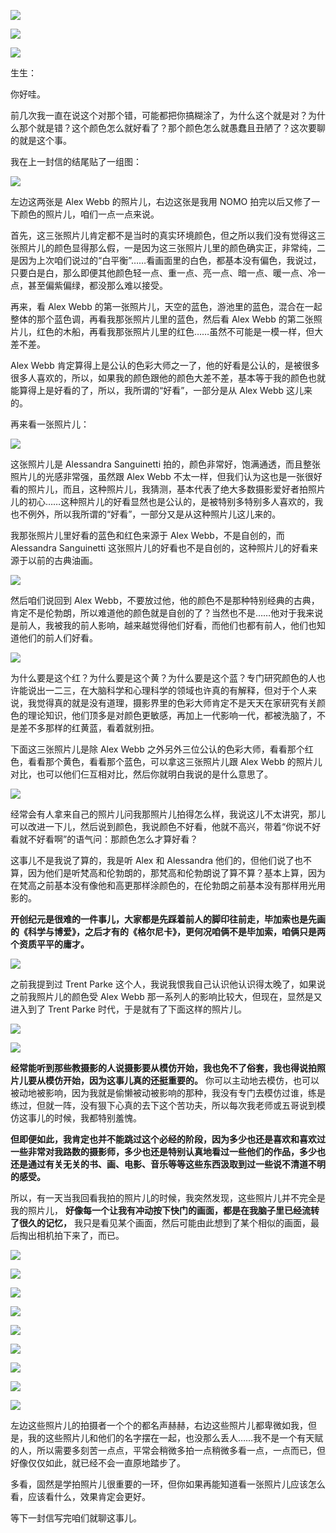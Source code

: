[![](https://static001.geekbang.org/resource/image/4e/aa/4e41647e2d924501c2411980b8d108aa.jpg?wh=750x360)](http://time.geekbang.org/column/article/493360)

[![](https://static001.geekbang.org/resource/image/ed/81/ed2b8868c1583e3d09a23b1b4766f081.jpg?wh=750x360)](http://time.geekbang.org/column/article/493390)

[![](https://static001.geekbang.org/resource/image/5a/c8/5a66afc601507674ce14aa001203cac8.jpg?wh=750x360)](http://time.geekbang.org/column/article/494050)

生生：

你好哇。

前几次我一直在说这个对那个错，可能都把你搞糊涂了，为什么这个就是对？为什么那个就是错？这个颜色怎么就好看了？那个颜色怎么就愚蠢且丑陋了？这次要聊的就是这个事。

我在上一封信的结尾贴了一组图：

![](https://static001.geekbang.org/resource/image/ab/08/ab756cf9f65142761778e22d517b1d08.jpg?wh=1920x1389)

左边这两张是 Alex Webb 的照片儿，右边这张是我用 NOMO 拍完以后又修了一下颜色的照片儿，咱们一点一点来说。

首先，这三张照片儿肯定都不是当时的真实环境颜色，但之所以我们没有觉得这三张照片儿的颜色显得那么假，一是因为这三张照片儿里的颜色确实正，非常纯，二是因为上次咱们说过的“白平衡”……看画面里的白色，都基本没有偏色，我说过，只要白是白，那么即便其他颜色轻一点、重一点、亮一点、暗一点、暖一点、冷一点，甚至偏紫偏绿，都没那么难以接受。

再来，看 Alex Webb 的第一张照片儿，天空的蓝色，游池里的蓝色，混合在一起整体的那个蓝色调，再看我那张照片儿里的蓝色，然后看 Alex Webb 的第二张照片儿，红色的木船，再看我那张照片儿里的红色……虽然不可能是一模一样，但大差不差。

Alex Webb 肯定算得上是公认的色彩大师之一了，他的好看是公认的，是被很多很多人喜欢的，所以，如果我的颜色跟他的颜色大差不差，基本等于我的颜色也就能算得上是好看的了，所以，我所谓的“好看”，一部分是从 Alex Webb 这儿来的。

再来看一张照片儿：

![](https://static001.geekbang.org/resource/image/3b/b0/3b81234e5eb0679ed95657f1540edcb0.jpeg?wh=698x704)

这张照片儿是 Alessandra Sanguinetti 拍的，颜色非常好，饱满通透，而且整张照片儿的光感非常强，虽然跟 Alex Webb 不太一样，但我们认为这也是一张很好看的照片儿，而且，这种照片儿，我猜测，基本代表了绝大多数摄影爱好者拍照片儿的初心……这种照片儿的好看显然也是公认的，是被特别多特别多人喜欢的，我也不例外，所以我所谓的“好看”，一部分又是从这种照片儿这儿来的。

我那张照片儿里好看的蓝色和红色来源于 Alex Webb，不是自创的，而 Alessandra Sanguinetti 这张照片儿的好看也不是自创的，这种照片儿的好看来源于以前的古典油画。

![](https://static001.geekbang.org/resource/image/6e/4f/6ef1f58c067a3e9a0915058bc28fed4f.jpg?wh=4252x2126)

然后咱们说回到 Alex Webb，不要放过他，他的颜色不是那种特别经典的古典，肯定不是伦勃朗，所以难道他的颜色就是自创的了？当然也不是……他对于我来说是前人，我被我的前人影响，越来越觉得他们好看，而他们也都有前人，他们也知道他们的前人们好看。

![](https://static001.geekbang.org/resource/image/b0/55/b0fe3a0be0990c38d446f29cc56e9b55.jpg?wh=5244x1780)

为什么要是这个红？为什么要是这个黄？为什么要是这个蓝？专门研究颜色的人也许能说出一二三，在大脑科学和心理科学的领域也许真的有解释，但对于个人来说，我觉得真的就是没有道理，摄影界里的色彩大师肯定不是天天在家研究有关颜色的理论知识，他们顶多是对颜色更敏感，再加上一代影响一代，都被洗脑了，不是差不多那样的红黄蓝，看着就别扭。

下面这三张照片儿是除 Alex Webb 之外另外三位公认的色彩大师，看看那个红色，看看那个黄色，看看那个蓝色，可以拿这三张照片儿跟 Alex Webb 的照片儿对比，也可以他们仨互相对比，然后你就明白我说的是什么意思了。

![](https://static001.geekbang.org/resource/image/82/6f/823d279a3cfb03d0a0585924be2e5f6f.jpg?wh=3386x785)

经常会有人拿来自己的照片儿问我那照片儿拍得怎么样，我说这儿不太讲究，那儿可以改进一下儿，然后说到颜色，我说颜色不好看，他就不高兴，带着“你说不好看就不好看啊”的语气问：那颜色怎么才算好看？

这事儿不是我说了算的，我是听 Alex 和 Alessandra 他们的，但他们说了也不算，因为他们是听梵高和伦勃朗的，那梵高和伦勃朗说了算不算？基本上算，因为在梵高之前基本没有像他和高更那样涂颜色的，在伦勃朗之前基本没有那样用光用影的。

**开创纪元是很难的一件事儿，大家都是先踩着前人的脚印往前走，毕加索也是先画的《科学与博爱》，之后才有的《格尔尼卡》，更何况咱俩不是毕加索，咱俩只是两个资质平平的庸才。**

![](https://static001.geekbang.org/resource/image/89/41/897a86fb38261755dbb211462cc56741.jpg?wh=2518x886)

之前我提到过 Trent Parke 这个人，我说我恨我自己认识他认识得太晚了，如果说之前我照片儿的颜色受 Alex Webb 那一系列人的影响比较大，但现在，显然是又进入到了 Trent Parke 时代，于是就有了下面这样的照片儿。

![](https://static001.geekbang.org/resource/image/2y/4e/2yye144603beed3c20e529afc015414e.jpg?wh=2692x921)

![](https://static001.geekbang.org/resource/image/cc/fd/cca192afdb769a46e62e1a03e1c352fd.jpg?wh=1571x1735)

**经常能听到那些教摄影的人说摄影要从模仿开始，我也免不了俗套，我也得说拍照片儿要从模仿开始，因为这事儿真的还挺重要的。** 你可以主动地去模仿，也可以被动地被影响，因为我就是偷懒被动被影响的那种，我没有专门去模仿过谁，练是练过，但就一阵，没有狠下心真的去下这个苦功夫，所以每次我老师或五哥说到模仿这事儿的时候，我都特别羞愧。

**但即便如此，我肯定也并不能跳过这个必经的阶段，因为多少也还是喜欢和喜欢过一些非常对我路数的摄影师，多少也还是特别认真地看过一些他们的作品，多少也还是通过有关无关的书、画、电影、音乐等等这些东西汲取到过一些说不清道不明的感受。**

所以，有一天当我回看我拍的照片儿的时候，我突然发现，这些照片儿并不完全是我的照片儿， **好像每一个让我有冲动按下快门的画面，都是在我脑子里已经流转了很久的记忆，** 我只是看见某个画面，然后可能由此想到了某个相似的画面，最后掏出相机拍下来了，而已。

![](https://static001.geekbang.org/resource/image/2e/b6/2e89a7ca21bdaab0f056c4b7f96f7eb6.jpg?wh=2692x921)

![](https://static001.geekbang.org/resource/image/8a/73/8ac8742c534a507120601f144d272a73.jpg?wh=2692x921)

![](https://static001.geekbang.org/resource/image/3e/c9/3e48e88f196d1b18c0016d62de0776c9.jpg?wh=2692x921)

![](https://static001.geekbang.org/resource/image/33/2a/33b50582a093962bf152dd97c098952a.jpg?wh=2692x921)

![](https://static001.geekbang.org/resource/image/6d/07/6d9cdd89e4c86d8cd43174fd3997e707.jpg?wh=2692x921)

![](https://static001.geekbang.org/resource/image/ce/f1/ce87bf05066d0d512e10375b3bcff3f1.jpg?wh=2692x921)

![](https://static001.geekbang.org/resource/image/e6/61/e636bb39d2499944589105626e036161.jpg?wh=1545x1075)

![](https://static001.geekbang.org/resource/image/38/2a/38e5f3ae43b41c4f178c49e570252a2a.jpg?wh=3623x2672)

![](https://static001.geekbang.org/resource/image/7d/8b/7d2e537a12600fa5ab93b2a450c5018b.jpg?wh=3623x2672)

左边这些照片儿的拍摄者一个个的都名声赫赫，右边这些照片儿都卑微如我，但是，我的这些照片儿和他们的名字摆在一起，也没那么丢人……我不是一个有天赋的人，所以需要多刻苦一点点，平常会稍微多拍一点稍微多看一点，一点而已，但好像仅仅如此，就已经不会一直原地踏步了。

多看，固然是学拍照片儿很重要的一环，但你如果再能知道看一张照片儿应该怎么看，应该看什么，效果肯定会更好。

等下一封信写完咱们就聊这事儿。